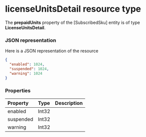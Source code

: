 # licenseUnitsDetail resource type

The **prepaidUnits** property of the [SubscribedSku] entity is of type **LicenseUnitsDetail**.

### JSON representation

Here is a JSON representation of the resource

<!-- {
  "blockType": "resource",
  "optionalProperties": [

  ],
  "@odata.type": "microsoft.graph.licenseunitsdetail"
}-->

```json
{
  "enabled": 1024,
  "suspended": 1024,
  "warning": 1024
}

```
### Properties
| Property	   | Type	|Description|
|:---------------|:--------|:----------|
|enabled|Int32|                         |
|suspended|Int32|                         |
|warning|Int32|                         |

<!-- uuid: 8fcb5dbc-d5aa-4681-8e31-b001d5168d79
2015-10-25 14:57:30 UTC -->
<!-- {
  "type": "#page.annotation",
  "description": "licenseUnitsDetail resource",
  "keywords": "",
  "section": "documentation",
  "tocPath": ""
}-->